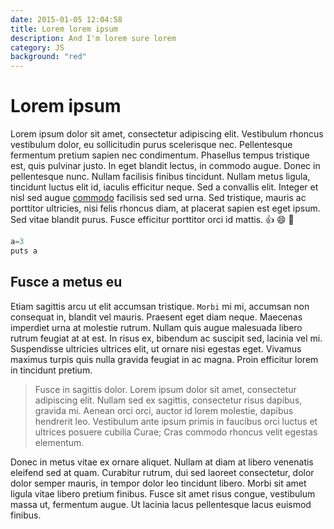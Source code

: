 ```yaml
---
date: 2015-01-05 12:04:58
title: Lorem lorem ipsum
description: And I'm lorem sure lorem
category: JS
background: "red"
---
```


# Lorem ipsum

Lorem ipsum dolor sit amet, consectetur adipiscing elit. Vestibulum rhoncus vestibulum dolor, eu sollicitudin purus scelerisque nec. Pellentesque fermentum pretium sapien nec condimentum. Phasellus tempus tristique est, quis pulvinar justo. In eget blandit lectus, in commodo augue. Donec in pellentesque nunc. Nullam facilisis finibus tincidunt. Nullam metus ligula, tincidunt luctus elit id, iaculis efficitur neque. Sed a convallis elit. Integer et nisl sed augue [commodo](http://google.com) facilisis sed sed urna. Sed tristique, mauris ac porttitor ultricies, nisi felis rhoncus diam, at placerat sapien est eget ipsum. Sed vitae blandit purus. Fusce efficitur porttitor orci id mattis. :thumbsup: :smile: :sparkler:

```javascript
a=3
puts a
```

## Fusce a metus eu

Etiam sagittis arcu ut elit accumsan tristique. `Morbi` mi mi, accumsan non consequat in, blandit vel mauris. Praesent eget diam neque. Maecenas imperdiet urna at molestie rutrum. Nullam quis augue malesuada libero rutrum feugiat at at est. In risus ex, bibendum ac suscipit sed, lacinia vel mi. Suspendisse ultricies ultrices elit, ut ornare nisi egestas eget. Vivamus maximus turpis quis nulla gravida feugiat in ac magna. Proin efficitur lorem in tincidunt pretium.

> Fusce in sagittis dolor. Lorem ipsum dolor sit amet, consectetur adipiscing elit. Nullam sed ex sagittis, consectetur risus dapibus, gravida mi. Aenean orci orci, auctor id lorem molestie, dapibus hendrerit leo. Vestibulum ante ipsum primis in faucibus orci luctus et ultrices posuere cubilia Curae; Cras commodo rhoncus velit egestas elementum.

Donec in metus vitae ex ornare aliquet. Nullam at diam at libero venenatis eleifend sed at quam. Curabitur rutrum, dui sed laoreet consectetur, dolor dolor semper mauris, in tempor dolor leo tincidunt libero. Morbi sit amet ligula vitae libero pretium finibus. Fusce sit amet risus congue, vestibulum massa ut, fermentum augue. Ut lacinia lacus pellentesque lacus euismod finibus.
